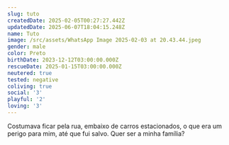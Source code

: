 ```yaml
---
slug: tuto
createdDate: 2025-02-05T00:27:27.442Z
updatedDate: 2025-06-07T18:04:15.248Z
name: Tuto
image: /src/assets/WhatsApp Image 2025-02-03 at 20.43.44.jpeg
gender: male
color: Preto
birthDate: 2023-12-12T03:00:00.000Z
rescueDate: 2025-01-15T03:00:00.000Z
neutered: true
tested: negative
coliving: true
social: '3'
playful: '2'
loving: '3'
---
```



Costumava ficar pela rua, embaixo de carros estacionados, o que era um perigo para mim, até que fui salvo. Quer ser a minha família?

